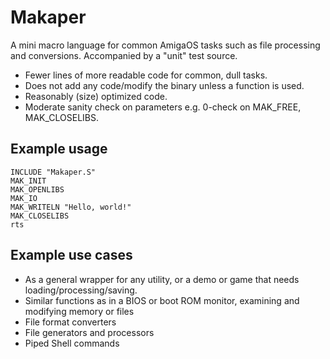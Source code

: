 # Makaper
A mini macro language for common AmigaOS tasks such as file processing and conversions. Accompanied by a "unit" test source.

* Fewer lines of more readable code for common, dull tasks.
* Does not add any code/modify the binary unless a function is used.
* Reasonably (size) optimized code.
* Moderate sanity check on parameters e.g. 0-check on MAK_FREE, MAK_CLOSELIBS.

## Example usage

    INCLUDE "Makaper.S"
    MAK_INIT
    MAK_OPENLIBS
    MAK_IO
    MAK_WRITELN "Hello, world!"
    MAK_CLOSELIBS
    rts

## Example use cases
* As a general wrapper for any utility, or a demo or game that needs loading/processing/saving.
* Similar functions as in a BIOS or boot ROM monitor, examining and modifying memory or files
* File format converters
* File generators and processors
* Piped Shell commands
  
